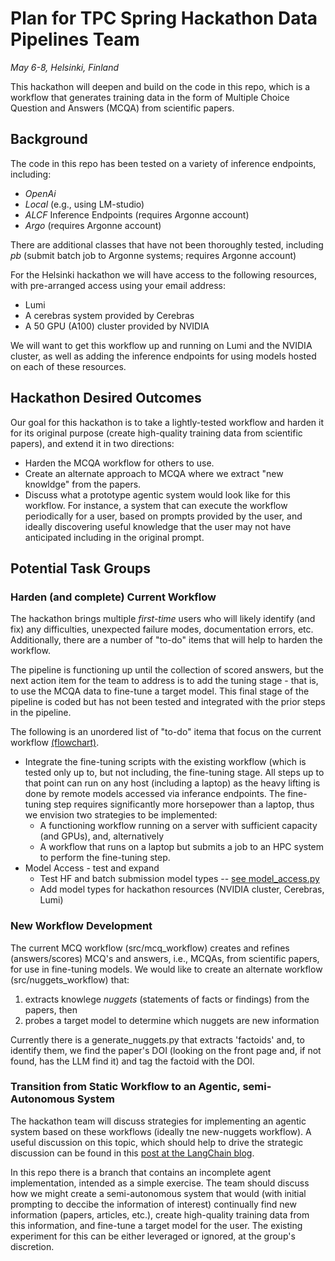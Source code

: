 # Plan for TPC Spring Hackathon Data Pipelines Team

*May 6-8, Helsinki, Finland*

This hackathon will deepen and build on the code in this repo, which is a workflow that generates
training data in the form of Multiple Choice Question and Answers (MCQA) from scientific papers.

## Background

The code in this repo has been tested on a variety of inference endpoints, including:
* *OpenAi* 
* *Local* (e.g., using LM-studio)
* *ALCF* Inference Endpoints (requires Argonne account)
* *Argo* (requires Argonne account)

There are additional classes that have not been thoroughly tested, including *pb* (submit batch job to Argonne systems; requires Argonne account)

For the Helsinki hackathon we will have access to the following resources, with pre-arranged access 
using your email address:
* Lumi
* A cerebras system provided by Cerebras
* A 50 GPU (A100) cluster provided by NVIDIA

We will want to get this workflow up and running on Lumi and the NVIDIA cluster, as well as adding
the inference endpoints for using models hosted on each of these resources.

## Hackathon Desired Outcomes

Our goal for this hackathon is to take a lightly-tested workflow and harden it for its original purpose
(create high-quality training data from scientific papers), and extend it in two directions:
* Harden the MCQA workflow for others to use.
* Create an alternate approach to MCQA where we extract "new knowldge" from the papers.
* Discuss what a prototype agentic system would look like for this workflow.  For instance, a
system that can execute the workflow periodically for a user, based on prompts
provided by the user, and ideally discovering useful knowledge that the user may not have anticipated including
in the original prompt.

## Potential Task Groups

### Harden (and complete) Current Workflow

The hackathon brings multiple *first-time* users who will likely
identify (and fix) any difficulties, unexpected failure modes, documentation errors, etc.
Additionally, there are a number of "to-do" items that will help to harden the workflow.

The pipeline is functioning up until the collection of scored answers, but the next
action item for the team to address is to add the tuning stage - that is, to use the MCQA
data to fine-tune a target model.  This final  stage of the pipeline 
is coded but has not been tested and integrated with the prior steps in the pipeline.

The following is an unordered list of "to-do" itema that focus on the current workflow 
[(flowchart)](https://github.com/auroraGPT-ANL/MCQ-and-SFT-code/blob/CeC/MCQ-Workflow.png).

* Integrate the fine-tuning scripts with the existing workflow (which is tested only up to,
but not including, the fine-tuning stage.  All steps up to that point can run on any host
(including a laptop) as the heavy lifting is done by remote models accessed via inferance endpoints.
The fine-tuning step requires significantly more horsepower than a laptop, thus we envision two
strategies to be implemented:
  * A functioning workflow running on a server with sufficient capacity (and GPUs), and, alternatively
  * A workflow that runs on a laptop but submits a job to an HPC system to perform the fine-tuning step.
* Model Access - test and expand
  * Test HF and batch submission model types --
[see model\_access.py](https://github.com/auroraGPT-ANL/MCQ-and-SFT-code/blob/main/src/common/model_access.py)
  * Add model types for hackathon resources (NVIDIA cluster, Cerebras, Lumi)


### New Workflow Development

The current MCQ workflow (src/mcq\_workflow) creates and refines (answers/scores) MCQ's
and answers, i.e., MCQAs, from scientific papers, for use in fine-tuning models.  We would like to create an alternate 
workflow (src/nuggets\_workflow) that:
1. extracts knowlege *nuggets* (statements of facts or findings) from the papers, then
2. probes a target model to determine which nuggets are new information

Currently there is a generate\_nuggets.py that extracts 'factoids' and, to identify them, we find the paper's DOI
(looking on the front page and, if not found, has the LLM find it) and tag the factoid with the DOI.


### Transition from Static Workflow to an Agentic, semi-Autonomous System

The hackathon team will discuss strategies for implementing an agentic system based on these workflows
(ideally tne new-nuggets workflow).  A useful discussion on this topic, which should help to drive the
strategic discussion can be found in this 
[post at the LangChain blog](https://blog.langchain.dev/how-to-think-about-agent-frameworks/).

In this repo there is a branch that contains an incomplete agent implementation, intended as a simple
exercise.  The team should discuss how we might create a semi-autonomous system that would 
(with initial prompting to deccibe the information of interest) continually
find new information (papers, articles, etc.), create high-quality training data from this information,
and fine-tune a target model for the user.  The existing experiment for this can be either leveraged or
ignored, at the group's discretion.

